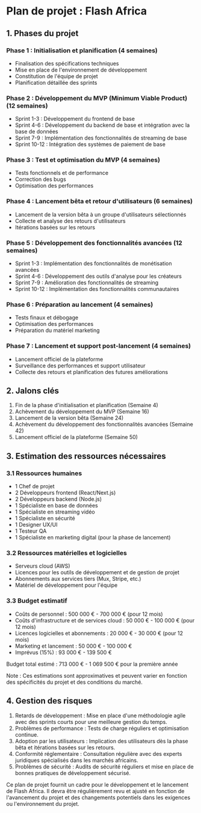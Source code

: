 # Plan de projet : Flash Africa

## 1. Phases du projet

### Phase 1 : Initialisation et planification (4 semaines)
- Finalisation des spécifications techniques
- Mise en place de l'environnement de développement
- Constitution de l'équipe de projet
- Planification détaillée des sprints

### Phase 2 : Développement du MVP (Minimum Viable Product) (12 semaines)
- Sprint 1-3 : Développement du frontend de base
- Sprint 4-6 : Développement du backend de base et intégration avec la base de données
- Sprint 7-9 : Implémentation des fonctionnalités de streaming de base
- Sprint 10-12 : Intégration des systèmes de paiement de base

### Phase 3 : Test et optimisation du MVP (4 semaines)
- Tests fonctionnels et de performance
- Correction des bugs
- Optimisation des performances

### Phase 4 : Lancement bêta et retour d'utilisateurs (6 semaines)
- Lancement de la version bêta à un groupe d'utilisateurs sélectionnés
- Collecte et analyse des retours d'utilisateurs
- Itérations basées sur les retours

### Phase 5 : Développement des fonctionnalités avancées (12 semaines)
- Sprint 1-3 : Implémentation des fonctionnalités de monétisation avancées
- Sprint 4-6 : Développement des outils d'analyse pour les créateurs
- Sprint 7-9 : Amélioration des fonctionnalités de streaming
- Sprint 10-12 : Implémentation des fonctionnalités communautaires

### Phase 6 : Préparation au lancement (4 semaines)
- Tests finaux et débogage
- Optimisation des performances
- Préparation du matériel marketing

### Phase 7 : Lancement et support post-lancement (4 semaines)
- Lancement officiel de la plateforme
- Surveillance des performances et support utilisateur
- Collecte des retours et planification des futures améliorations

## 2. Jalons clés

1. Fin de la phase d'initialisation et planification (Semaine 4)
2. Achèvement du développement du MVP (Semaine 16)
3. Lancement de la version bêta (Semaine 24)
4. Achèvement du développement des fonctionnalités avancées (Semaine 42)
5. Lancement officiel de la plateforme (Semaine 50)

## 3. Estimation des ressources nécessaires

### 3.1 Ressources humaines

- 1 Chef de projet
- 2 Développeurs frontend (React/Next.js)
- 2 Développeurs backend (Node.js)
- 1 Spécialiste en base de données
- 1 Spécialiste en streaming vidéo
- 1 Spécialiste en sécurité
- 1 Designer UX/UI
- 1 Testeur QA
- 1 Spécialiste en marketing digital (pour la phase de lancement)

### 3.2 Ressources matérielles et logicielles

- Serveurs cloud (AWS)
- Licences pour les outils de développement et de gestion de projet
- Abonnements aux services tiers (Mux, Stripe, etc.)
- Matériel de développement pour l'équipe

### 3.3 Budget estimatif

- Coûts de personnel : 500 000 € - 700 000 € (pour 12 mois)
- Coûts d'infrastructure et de services cloud : 50 000 € - 100 000 € (pour 12 mois)
- Licences logicielles et abonnements : 20 000 € - 30 000 € (pour 12 mois)
- Marketing et lancement : 50 000 € - 100 000 €
- Imprévus (15%) : 93 000 € - 139 500 €

Budget total estimé : 713 000 € - 1 069 500 € pour la première année

Note : Ces estimations sont approximatives et peuvent varier en fonction des spécificités du projet et des conditions du marché.

## 4. Gestion des risques

1. Retards de développement : Mise en place d'une méthodologie agile avec des sprints courts pour une meilleure gestion du temps.
2. Problèmes de performance : Tests de charge réguliers et optimisation continue.
3. Adoption par les utilisateurs : Implication des utilisateurs dès la phase bêta et itérations basées sur les retours.
4. Conformité réglementaire : Consultation régulière avec des experts juridiques spécialisés dans les marchés africains.
5. Problèmes de sécurité : Audits de sécurité réguliers et mise en place de bonnes pratiques de développement sécurisé.

Ce plan de projet fournit un cadre pour le développement et le lancement de Flash Africa. Il devra être régulièrement revu et ajusté en fonction de l'avancement du projet et des changements potentiels dans les exigences ou l'environnement du projet.